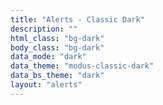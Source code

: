 ```yaml
---
title: "Alerts - Classic Dark"
description: ""
html_class: "bg-dark"
body_class: "bg-dark"
data_mode: "dark"
data_theme: "modus-classic-dark"
data_bs_theme: "dark"
layout: "alerts"
---
```

